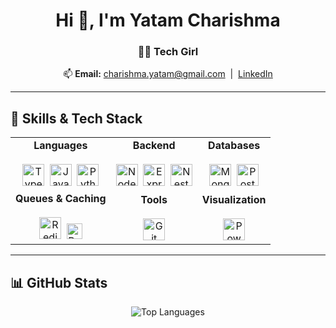 <h1 align="center">Hi 👋, I'm Yatam Charishma</h1>
<h3 align="center">👩‍💻 Tech Girl</h3>

<p align="center">
  📫 <strong>Email:</strong> <a href="mailto:charishma.yatam@gmail.com">charishma.yatam@gmail.com</a> &nbsp;|&nbsp;
  <a href="https://www.linkedin.com/in/charishma-yatam-9bbb60215/" target="_blank">LinkedIn</a>
</p>

---

## 🧠 Skills & Tech Stack

<table align="center">
  <tr>
    <td align="center">
      <strong>Languages</strong><br/><br/>
      <img src="https://cdn.jsdelivr.net/gh/devicons/devicon/icons/typescript/typescript-original.svg" width="35" height="35" title="TypeScript"/>&nbsp;
      <img src="https://cdn.jsdelivr.net/gh/devicons/devicon/icons/javascript/javascript-original.svg" width="35" height="35" title="JavaScript"/>&nbsp;
      <img src="https://cdn.jsdelivr.net/gh/devicons/devicon/icons/python/python-original.svg" width="35" height="35" title="Python"/>
    </td>
    <td align="center">
      <strong>Backend</strong><br/><br/>
      <img src="https://cdn.jsdelivr.net/gh/devicons/devicon/icons/nodejs/nodejs-original.svg" width="35" height="35" title="Node.js"/>&nbsp;
      <img src="https://cdn.jsdelivr.net/gh/devicons/devicon/icons/express/express-original.svg" width="35" height="35" title="Express.js"/>&nbsp;
      <img src="https://nestjs.com/img/logo-small.svg" width="35" height="35" title="NestJS"/>
    </td>
    <td align="center">
      <strong>Databases</strong><br/><br/>
      <img src="https://cdn.jsdelivr.net/gh/devicons/devicon/icons/mongodb/mongodb-original.svg" width="35" height="35" title="MongoDB"/>&nbsp;
      <img src="https://cdn.jsdelivr.net/gh/devicons/devicon/icons/postgresql/postgresql-original.svg" width="35" height="35" title="PostgreSQL"/>
    </td>
  </tr>
  <tr>
    <td align="center">
      <strong>Queues & Caching</strong><br/><br/>
      <img src="https://cdn.jsdelivr.net/gh/devicons/devicon/icons/redis/redis-original.svg" width="35" height="35" title="Redis"/>&nbsp;
      <img src="https://img.shields.io/badge/BullMQ-red?style=flat-square&logo=nodedotjs&logoColor=white" alt="BullMQ" height="25"/>
    </td>
    <td align="center">
      <strong>Tools</strong><br/><br/>
      <img src="https://cdn.jsdelivr.net/gh/devicons/devicon/icons/git/git-original.svg" width="35" height="35" title="Git"/>
    </td>
    <td align="center">
      <strong>Visualization</strong><br/><br/>
      <img src="https://cdn.jsdelivr.net/npm/simple-icons@v9/icons/powerbi.svg" width="35" height="35" title="Power BI"/>
    </td>
  </tr>
</table>

---

## 📊 GitHub Stats

<p align="center">
  <img src="https://github-readme-stats.vercel.app/api/top-langs?username=yatamcharishma&show_icons=true&locale=en&layout=compact&hide_border=true" alt="Top Languages" />
</p>
